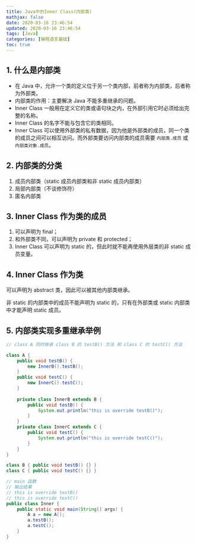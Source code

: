 ```yaml
---
title: Java中的Inner Class(内部类)
mathjax: false
date: 2020-03-16 23:46:54
updated: 2020-03-16 23:46:54
tags: [Java]
categories: [编程语言基础]
toc: true
---
```


## 1. 什么是内部类

* 在 Java 中，允许一个类的定义位于另一个类内部，前者称为内部类，后者称为外部类。
* 内部类的作用：主要解决 Java 不能多重继承的问题。
* Inner Class 一般用在定义它的类或语句块之内，在外部引用它时必须给出完整的名称。
* Inner Class 的名字不能与包含它的类相同。
* Inner Class 可以使用外部类的私有数据，因为他是外部类的成员，同一个类的成员之间可以相互访问。而外部类要访问内部类的成员需要 `内部类.成员` 或 `内部类对象.成员`。

<!--more-->

## 2. 内部类的分类

1. 成员内部类（static 成员内部类和非 static 成员内部类）
2. 局部内部类（不谈修饰符）
3. 匿名内部类

## 3. Inner Class 作为类的成员

1. 可以声明为 final；
2. 和外部类不同，可以声明为 private 和 protected；
3. Inner Class 可以声明为 static 的，但此时就不能再使用外层类的非 static 成员变量。

## 4. Inner Class 作为类

可以声明为 abstract 类，因此可以被其他内部类继承。

非 static 的内部类中的成员不能声明为 static 的，只有在外部类或 static 内部类中才能声明 static 成员。



## 5. 内部类实现多重继承举例

```java
// class A 同时继承 class B 的 testB() 方法 和 class C 的 testC() 方法

class A {
    public void testB() {
        new InnerB().testB();
    }
    public void testC() {
        new InnerC().testC();
    }
  
    private class InnerB extends B {
        public void testB() {
            System.out.println("this is override testB()");
        }
    }
    private class InnerC extends C {
        public void testC() {
            System.out.println("this is override testC()");
        }
    }
}

class B { public void testB() {} }
class C { public void testC() {} }

// main 函数
// 输出结果
// this is override testB()
// this is override testC()
public class Inner {
    public static void main(String[] args) {
        A a = new A();
        a.testB();
        a.testC();
    }
}
```

